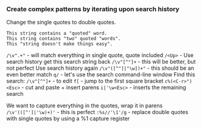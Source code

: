### Create complex patterns by iterating upon search history

Change the single quotes to double quotes.

```
This string contains a "quoted" word.
This string contains "two" quoted "words".
This "string doesn't make things easy".
```

`/\v".+"` - will match everything in single quote, quote included
`/<Up>` - Use search history get this search string back
`/\v"[^"]+` - this will be better, but not perfect
Use search history again
`/\v"([^"]|"\w])+"` - this should be an even better match
`q/` - let's use the search command-line window
Find this search: `/\v"[^"]+` - to edit
`f[` - jump to the first square bracket
`c%(<C-r>")<Esc>` - cut and paste + insert parens
`i|'\w<Esc>` - inserts the remaining search

We want to capture everything in the quotes, wrap it in parens
`/\v'(([^']|'\w)+)'` - this is perfect
`:%s//'\1'/g` - replace double quotes with single quotes by using a %1 capture register
